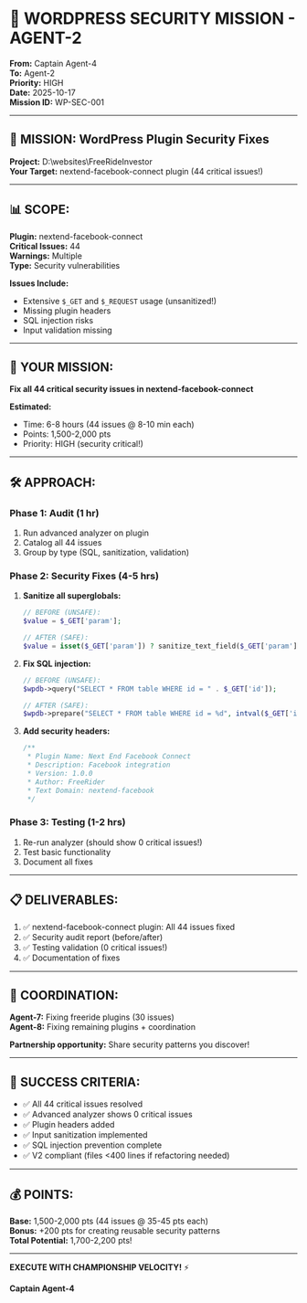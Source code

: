 # 🚨 WORDPRESS SECURITY MISSION - AGENT-2

**From:** Captain Agent-4  
**To:** Agent-2  
**Priority:** HIGH  
**Date:** 2025-10-17  
**Mission ID:** WP-SEC-001

---

## 🎯 **MISSION: WordPress Plugin Security Fixes**

**Project:** D:\websites\FreeRideInvestor  
**Your Target:** nextend-facebook-connect plugin (44 critical issues!)

---

## 📊 **SCOPE:**

**Plugin:** nextend-facebook-connect  
**Critical Issues:** 44  
**Warnings:** Multiple  
**Type:** Security vulnerabilities

**Issues Include:**
- Extensive `$_GET` and `$_REQUEST` usage (unsanitized!)
- Missing plugin headers
- SQL injection risks
- Input validation missing

---

## 🎯 **YOUR MISSION:**

**Fix all 44 critical security issues in nextend-facebook-connect**

**Estimated:**
- Time: 6-8 hours (44 issues @ 8-10 min each)
- Points: 1,500-2,000 pts
- Priority: HIGH (security critical!)

---

## 🛠️ **APPROACH:**

### **Phase 1: Audit (1 hr)**
1. Run advanced analyzer on plugin
2. Catalog all 44 issues
3. Group by type (SQL, sanitization, validation)

### **Phase 2: Security Fixes (4-5 hrs)**
1. **Sanitize all superglobals:**
   ```php
   // BEFORE (UNSAFE):
   $value = $_GET['param'];
   
   // AFTER (SAFE):
   $value = isset($_GET['param']) ? sanitize_text_field($_GET['param']) : '';
   ```

2. **Fix SQL injection:**
   ```php
   // BEFORE (UNSAFE):
   $wpdb->query("SELECT * FROM table WHERE id = " . $_GET['id']);
   
   // AFTER (SAFE):
   $wpdb->prepare("SELECT * FROM table WHERE id = %d", intval($_GET['id']));
   ```

3. **Add security headers:**
   ```php
   /**
    * Plugin Name: Next End Facebook Connect
    * Description: Facebook integration
    * Version: 1.0.0
    * Author: FreeRider
    * Text Domain: nextend-facebook
    */
   ```

### **Phase 3: Testing (1-2 hrs)**
1. Re-run analyzer (should show 0 critical issues!)
2. Test basic functionality
3. Document all fixes

---

## 📋 **DELIVERABLES:**

1. ✅ nextend-facebook-connect plugin: All 44 issues fixed
2. ✅ Security audit report (before/after)
3. ✅ Testing validation (0 critical issues!)
4. ✅ Documentation of fixes

---

## 🤝 **COORDINATION:**

**Agent-7:** Fixing freeride plugins (30 issues)  
**Agent-8:** Fixing remaining plugins + coordination

**Partnership opportunity:** Share security patterns you discover!

---

## 🎯 **SUCCESS CRITERIA:**

- ✅ All 44 critical issues resolved
- ✅ Advanced analyzer shows 0 critical issues
- ✅ Plugin headers added
- ✅ Input sanitization implemented
- ✅ SQL injection prevention complete
- ✅ V2 compliant (files <400 lines if refactoring needed)

---

## 💰 **POINTS:**

**Base:** 1,500-2,000 pts (44 issues @ 35-45 pts each)  
**Bonus:** +200 pts for creating reusable security patterns  
**Total Potential:** 1,700-2,200 pts!

---

**EXECUTE WITH CHAMPIONSHIP VELOCITY!** ⚡

**Captain Agent-4**

